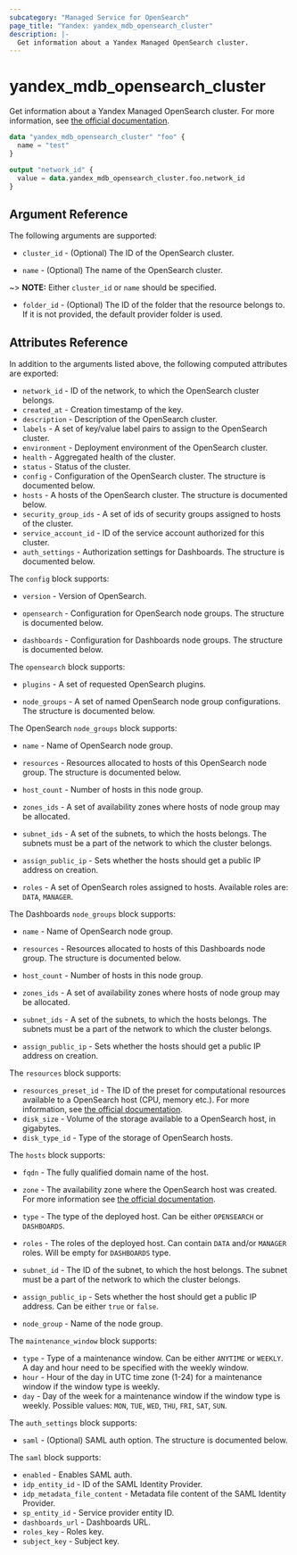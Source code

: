 ```yaml
---
subcategory: "Managed Service for OpenSearch"
page_title: "Yandex: yandex_mdb_opensearch_cluster"
description: |-
  Get information about a Yandex Managed OpenSearch cluster.
---
```



# yandex_mdb_opensearch_cluster




Get information about a Yandex Managed OpenSearch cluster. For more information, see [the official documentation](https://cloud.yandex.com/docs/managed-opensearch/concepts).

```terraform
data "yandex_mdb_opensearch_cluster" "foo" {
  name = "test"
}

output "network_id" {
  value = data.yandex_mdb_opensearch_cluster.foo.network_id
}
```

## Argument Reference

The following arguments are supported:

* `cluster_id` - (Optional) The ID of the OpenSearch cluster.

* `name` - (Optional) The name of the OpenSearch cluster.

~> **NOTE:** Either `cluster_id` or `name` should be specified.

* `folder_id` - (Optional) The ID of the folder that the resource belongs to. If it is not provided, the default provider folder is used.

## Attributes Reference

In addition to the arguments listed above, the following computed attributes are exported:

* `network_id` - ID of the network, to which the OpenSearch cluster belongs.
* `created_at` - Creation timestamp of the key.
* `description` - Description of the OpenSearch cluster.
* `labels` - A set of key/value label pairs to assign to the OpenSearch cluster.
* `environment` - Deployment environment of the OpenSearch cluster.
* `health` - Aggregated health of the cluster.
* `status` - Status of the cluster.
* `config` - Configuration of the OpenSearch cluster. The structure is documented below.
* `hosts` - A hosts of the OpenSearch cluster. The structure is documented below.
* `security_group_ids` - A set of ids of security groups assigned to hosts of the cluster.
* `service_account_id` - ID of the service account authorized for this cluster.
* `auth_settings` - Authorization settings for Dashboards. The structure is documented below.

The `config` block supports:

* `version` - Version of OpenSearch.

* `opensearch` - Configuration for OpenSearch node groups. The structure is documented below.

* `dashboards` - Configuration for Dashboards node groups. The structure is documented below.

The `opensearch` block supports:

* `plugins` - A set of requested OpenSearch plugins.

* `node_groups` - A set of named OpenSearch node group configurations. The structure is documented below.

The OpenSearch `node_groups` block supports:

* `name` - Name of OpenSearch node group.

* `resources` - Resources allocated to hosts of this OpenSearch node group. The structure is documented below.

* `host_count` - Number of hosts in this node group.

* `zones_ids` - A set of availability zones where hosts of node group may be allocated.

* `subnet_ids` - A set of the subnets, to which the hosts belongs. The subnets must be a part of the network to which the cluster belongs.

* `assign_public_ip` - Sets whether the hosts should get a public IP address on creation.

* `roles` - A set of OpenSearch roles assigned to hosts. Available roles are: `DATA`, `MANAGER`.

The Dashboards `node_groups` block supports:

* `name` - Name of OpenSearch node group.

* `resources` - Resources allocated to hosts of this Dashboards node group. The structure is documented below.

* `host_count` - Number of hosts in this node group.

* `zones_ids` - A set of availability zones where hosts of node group may be allocated.

* `subnet_ids` - A set of the subnets, to which the hosts belongs. The subnets must be a part of the network to which the cluster belongs.

* `assign_public_ip` - Sets whether the hosts should get a public IP address on creation.

The `resources` block supports:

* `resources_preset_id` - The ID of the preset for computational resources available to a OpenSearch host (CPU, memory etc.). For more information, see [the official documentation](https://cloud.yandex.com/en-ru/docs/managed-opensearch/concepts/instance-types).
* `disk_size` - Volume of the storage available to a OpenSearch host, in gigabytes.
* `disk_type_id` - Type of the storage of OpenSearch hosts.

The `hosts` block supports:

* `fqdn` - The fully qualified domain name of the host.

* `zone` - The availability zone where the OpenSearch host was created. For more information see [the official documentation](https://cloud.yandex.com/docs/overview/concepts/geo-scope).

* `type` - The type of the deployed host. Can be either `OPENSEARCH` or `DASHBOARDS`.

* `roles` - The roles of the deployed host. Can contain `DATA` and/or `MANAGER` roles. Will be empty for `DASHBOARDS` type.

* `subnet_id` - The ID of the subnet, to which the host belongs. The subnet must be a part of the network to which the cluster belongs.

* `assign_public_ip` - Sets whether the host should get a public IP address. Can be either `true` or `false`.

* `node_group` - Name of the node group.

The `maintenance_window` block supports:

* `type` - Type of a maintenance window. Can be either `ANYTIME` or `WEEKLY`. A day and hour need to be specified with the weekly window.
* `hour` - Hour of the day in UTC time zone (1-24) for a maintenance window if the window type is weekly.
* `day` - Day of the week for a maintenance window if the window type is weekly. Possible values: `MON`, `TUE`, `WED`, `THU`, `FRI`, `SAT`, `SUN`.

The `auth_settings` block supports:

* `saml` - (Optional) SAML auth option. The structure is documented below.

The `saml` block supports:

* `enabled` - Enables SAML auth.
* `idp_entity_id` - ID of the SAML Identity Provider.
* `idp_metadata_file_content` - Metadata file content of the SAML Identity Provider.
* `sp_entity_id` - Service provider entity ID.
* `dashboards_url` - Dashboards URL.
* `roles_key` - Roles key.
* `subject_key` - Subject key.
